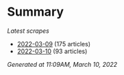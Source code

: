 # Summary
*Latest scrapes*
* [2022-03-09](https://github.com/nuuuwan/news_lk/blob/data/news_lk.2022-03-09.json) (175 articles)
* [2022-03-10](https://github.com/nuuuwan/news_lk/blob/data/news_lk.2022-03-10.json) (93 articles)

*Generated at 11:09AM, March 10, 2022*